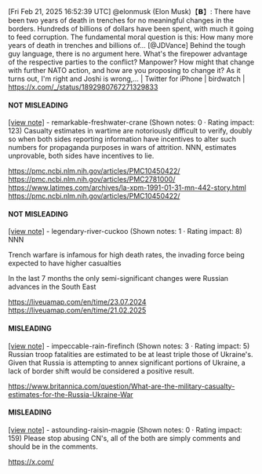[Fri Feb 21, 2025 16:52:39 UTC] @elonmusk (Elon Musk)【𝗕】: There have been two years of death in trenches for no meaningful changes in the borders. Hundreds of billions of dollars have been spent, with much it going to feed corruption.  The fundamental moral question is this:  How many more years of death in trenches and billions of… [@JDVance] Behind the tough guy language, there is no argument here. What's the firepower advantage of the respective parties to the conflict? Manpower? How might that change with further NATO action, and how are you proposing to change it? As it turns out, I'm right and Joshi is wrong,… | Twitter for iPhone | birdwatch | https://x.com/_/status/1892980767271329833

#### NOT MISLEADING

[[view note]](https://x.com/i/birdwatch/n/1892991808021635529) - remarkable-freshwater-crane (Shown notes: 0 · Rating impact: 123)
Casualty estimates in wartime are notoriously difficult to verify, doubly so when both sides reporting information have incentives to alter such numbers for propaganda purposes in wars of attrition. NNN, estimates unprovable, both sides have incentives to lie.

https://pmc.ncbi.nlm.nih.gov/articles/PMC10450422/
https://pmc.ncbi.nlm.nih.gov/articles/PMC2781000/
https://www.latimes.com/archives/la-xpm-1991-01-31-mn-442-story.html
https://pmc.ncbi.nlm.nih.gov/articles/PMC10450422/

#### NOT MISLEADING

[[view note]](https://x.com/i/birdwatch/n/1892995400736325776) - legendary-river-cuckoo (Shown notes: 1 · Rating impact: 8)
NNN

Trench warfare is infamous for high death rates, the invading force being expected to have higher casualties 

In the last 7 months the only semi-significant changes were Russian advances in the South East

https://liveuamap.com/en/time/23.07.2024
https://liveuamap.com/en/time/21.02.2025

#### MISLEADING

[[view note]](https://x.com/i/birdwatch/n/1892982832806457422) - impeccable-rain-firefinch (Shown notes: 3 · Rating impact: 5)
Russian troop fatalities are estimated to be at least triple those of Ukraine's. Given that Russia is attempting to annex significant portions of Ukraine, a lack of border shift would be considered a positive result.

https://www.britannica.com/question/What-are-the-military-casualty-estimates-for-the-Russia-Ukraine-War

#### MISLEADING

[[view note]](https://x.com/i/birdwatch/n/1893084876515193269) - astounding-raisin-magpie (Shown notes: 0 · Rating impact: 159)
Please stop abusing CN's, all of the both are simply comments and should be in the comments.

https://x.com/
